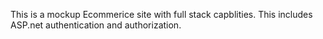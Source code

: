 This is a mockup Ecommerice site with full stack capblities.
This includes ASP.net authentication and authorization.
